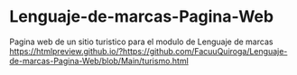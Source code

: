 # Lenguaje-de-marcas-Pagina-Web
Pagina web de un sitio turistico para el modulo de Lenguaje de marcas
https://htmlpreview.github.io/?https://github.com/FacuuQuiroga/Lenguaje-de-marcas-Pagina-Web/blob/Main/turismo.html
